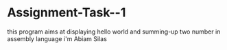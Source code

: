 # Assignment-Task--1
this program aims at displaying hello world and summing-up two number in assembly language
i'm Abiam Silas
